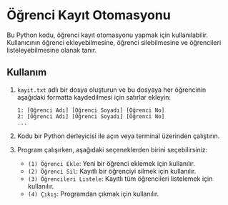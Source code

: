 # Öğrenci Kayıt Otomasyonu

Bu Python kodu, öğrenci kayıt otomasyonu yapmak için kullanılabilir. Kullanıcının öğrenci ekleyebilmesine, öğrenci silebilmesine ve öğrencileri listeleyebilmesine olanak tanır. 

## Kullanım

1. `kayit.txt` adlı bir dosya oluşturun ve bu dosyaya her öğrencinin aşağıdaki formatta kaydedilmesi için satırlar ekleyin: 

    ```
    1: [Öğrenci Adı] [Öğrenci Soyadı] [Öğrenci No]
    2: [Öğrenci Adı] [Öğrenci Soyadı] [Öğrenci No]
    ...
    ```
2. Kodu bir Python derleyicisi ile açın veya terminal üzerinden çalıştırın. 

3. Program çalışırken, aşağıdaki seçeneklerden birini seçebilirsiniz:

    * `(1) Öğrenci Ekle`: Yeni bir öğrenci eklemek için kullanılır. 
    * `(2) Öğrenci Sil`: Kayıtlı bir öğrenciyi silmek için kullanılır. 
    * `(3) Öğrencileri Listele`: Kayıtlı tüm öğrencileri listelemek için kullanılır. 
    * `(4) Çıkış`: Programdan çıkmak için kullanılır. 
